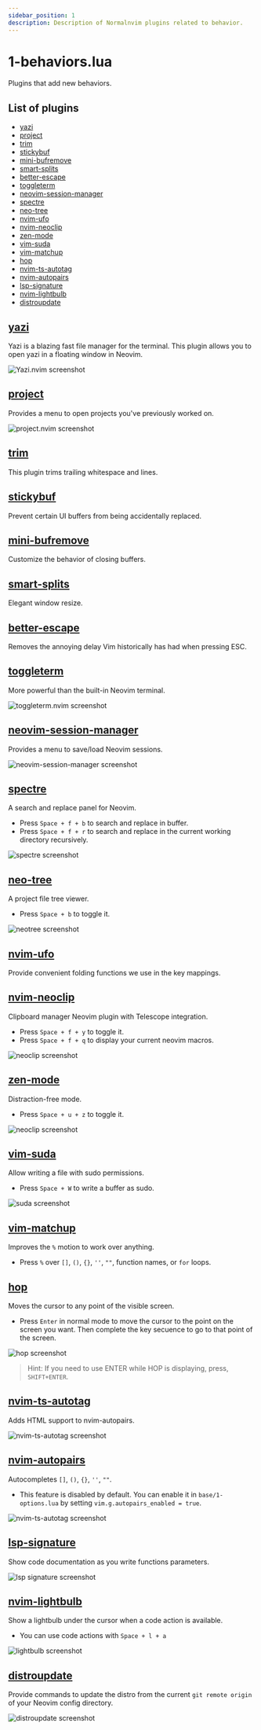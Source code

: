 ```yaml
---
sidebar_position: 1
description: Description of Normalnvim plugins related to behavior.
---
```


# 1-behaviors.lua
Plugins that add new behaviors.

## List of plugins

- [yazi](#yazi)
- [project](#project)
- [trim](#trim)
- [stickybuf](#stickybuf)
- [mini-bufremove](#mini-bufremove)
- [smart-splits](#smart-splits)
- [better-escape](#better-escape)
- [toggleterm](#toggleterm)
- [neovim-session-manager](#neovim-session-manager)
- [spectre](#spectre)
- [neo-tree](#neo-tree)
- [nvim-ufo](#nvim-ufo)
- [nvim-neoclip](#nvim-neoclip)
- [zen-mode](#zen-mode)
- [vim-suda](#vim-suda)
- [vim-matchup](#vim-matchup)
- [hop](#hop)
- [nvim-ts-autotag](#nvim-ts-autotag)
- [nvim-autopairs](#nvim-autopairs)
- [lsp-signature](#lsp-signature)
- [nvim-lightbulb](#nvim-lightbulb)
- [distroupdate](#distroupdate)


## [yazi](https://github.com/mikavilpas/yazi.nvim)
Yazi is a blazing fast file manager for the terminal. This plugin allows you to open yazi in a floating window in Neovim.

![Yazi.nvim screenshot](/img/screenshots/config/behaviors/yazi.webp)

## [project](https://github.com/Zeioth/project.nvim)
Provides a menu to open projects you've previously worked on.

![project.nvim screenshot](/img/screenshots/config/behaviors/project.webp)

## [trim](https://github.com/cappyzawa/trim.nvim)
This plugin trims trailing whitespace and lines.

## [stickybuf](https://github.com/stevearc/stickybuf.nvim)
Prevent certain UI buffers from being accidentally replaced.

## [mini-bufremove](https://github.com/echasnovski/mini.bufremove)
Customize the behavior of closing buffers.

## [smart-splits](https://github.com/mrjones2014/smart-splits.nvim)
Elegant window resize.

## [better-escape](https://github.com/max397574/better-escape.nvim)
Removes the annoying delay Vim historically has had when pressing ESC.

## [toggleterm](https://github.com/akinsho/toggleterm.nvim)
More powerful than the built-in Neovim terminal.

![toggleterm.nvim screenshot](/img/screenshots/config/behaviors/toggleterm.webp)

## [neovim-session-manager](https://github.com/Shatur/neovim-session-manager)
Provides a menu to save/load Neovim sessions.

![neovim-session-manager screenshot](/img/screenshots/config/behaviors/session-manager.webp)

## [spectre](https://github.com/nvim-pack/nvim-spectre)
A search and replace panel for Neovim.

* Press `Space + f + b` to search and replace in buffer.
* Press `Space + f + r` to search and replace in the current working directory recursively.

![spectre screenshot](/img/screenshots/config/behaviors/spectre.webp)

## [neo-tree](https://github.com/nvim-neo-tree/neo-tree.nvim)
A project file tree viewer.

* Press `Space + b` to toggle it.

![neotree screenshot](/img/screenshots/config/behaviors/neotree.webp)

## [nvim-ufo](https://github.com/kevinhwang91/nvim-ufo)
Provide convenient folding functions we use in the key mappings.

## [nvim-neoclip](https://github.com/AckslD/nvim-neoclip.lua)
Clipboard manager Neovim plugin with Telescope integration.

* Press `Space + f + y` to toggle it.
* Press `Space + f + q` to display your current neovim macros.

![neoclip screenshot](/img/screenshots/config/behaviors/neoclip.webp)

## [zen-mode](https://github.com/folke/zen-mode.nvim)
Distraction-free mode.

* Press `Space + u + z` to toggle it.

![neoclip screenshot](/img/screenshots/config/behaviors/zen-mode.webp)

## [vim-suda](https://github.com/lambdalisue/vim-suda)
Allow writing a file with sudo permissions.

* Press `Space + W` to write a buffer as sudo.

![suda screenshot](/img/screenshots/config/behaviors/suda.webp)

## [vim-matchup](https://github.com/andymass/vim-matchup)
Improves the `%` motion to work over anything.

* Press `%` over `[]`, `()`, `{}`, `''`, `""`, function names, or `for` loops.

## [hop](https://github.com/phaazon/hop.nvim)
Moves the cursor to any point of the visible screen.

* Press `Enter` in normal mode to move the cursor to the point on the screen you want. Then complete the key secuence to go to that point of the screen.

![hop screenshot](/img/screenshots/config/behaviors/hop.webp)

> Hint: If you need to use ENTER while HOP is displaying, press, `SHIFT+ENTER`.

## [nvim-ts-autotag](https://github.com/windwp/nvim-ts-autotag)
Adds HTML support to nvim-autopairs.

![nvim-ts-autotag screenshot](/img/screenshots/config/behaviors/nvim-ts-autotag.webp)

## [nvim-autopairs](https://github.com/windwp/nvim-autopairs)
Autocompletes `[]`, `()`, `{}`, `''`, `""`.

* This feature is disabled by default. You can enable it in `base/1-options.lua` by setting `vim.g.autopairs_enabled = true`.

![nvim-ts-autotag screenshot](/img/screenshots/config/behaviors/nvim-autopairs.webp)

## [lsp-signature](https://github.com/ray-x/lsp_signature.nvim)
Show code documentation as you write functions parameters.

![lsp signature screenshot](/img/screenshots/config/behaviors/lsp-signature.webp)

## [nvim-lightbulb](https://github.com/kosayoda/nvim-lightbulb)
Show a lightbulb under the cursor when a code action is available.

* You can use code actions with `Space + l + a`

![lightbulb screenshot](/img/screenshots/config/behaviors/lightbulb.webp)

## [distroupdate](https://github.com/Zeioth/distroupdate.nvim)
Provide commands to update the distro from the current `git remote origin` of your Neovim config directory.

![distroupdate screenshot](/img/screenshots/config/behaviors/distroupdate.webp)

